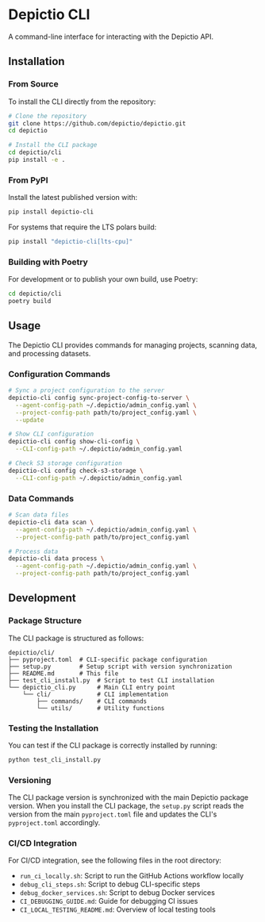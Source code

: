 # Depictio CLI

A command-line interface for interacting with the Depictio API.

## Installation

### From Source

To install the CLI directly from the repository:

```bash
# Clone the repository
git clone https://github.com/depictio/depictio.git
cd depictio

# Install the CLI package
cd depictio/cli
pip install -e .
```

### From PyPI

Install the latest published version with:

```bash
pip install depictio-cli
```

For systems that require the LTS polars build:

```bash
pip install "depictio-cli[lts-cpu]"
```

### Building with Poetry

For development or to publish your own build, use Poetry:

```bash
cd depictio/cli
poetry build
```

## Usage

The Depictio CLI provides commands for managing projects, scanning data, and processing datasets.

### Configuration Commands

```bash
# Sync a project configuration to the server
depictio-cli config sync-project-config-to-server \
  --agent-config-path ~/.depictio/admin_config.yaml \
  --project-config-path path/to/project_config.yaml \
  --update

# Show CLI configuration
depictio-cli config show-cli-config \
  --CLI-config-path ~/.depictio/admin_config.yaml

# Check S3 storage configuration
depictio-cli config check-s3-storage \
  --CLI-config-path ~/.depictio/admin_config.yaml
```

### Data Commands

```bash
# Scan data files
depictio-cli data scan \
  --agent-config-path ~/.depictio/admin_config.yaml \
  --project-config-path path/to/project_config.yaml

# Process data
depictio-cli data process \
  --agent-config-path ~/.depictio/admin_config.yaml \
  --project-config-path path/to/project_config.yaml
```

## Development

### Package Structure

The CLI package is structured as follows:

```
depictio/cli/
├── pyproject.toml  # CLI-specific package configuration
├── setup.py        # Setup script with version synchronization
├── README.md       # This file
├── test_cli_install.py  # Script to test CLI installation
└── depictio_cli.py      # Main CLI entry point
    └── cli/             # CLI implementation
        ├── commands/    # CLI commands
        └── utils/       # Utility functions
```

### Testing the Installation

You can test if the CLI package is correctly installed by running:

```bash
python test_cli_install.py
```

### Versioning

The CLI package version is synchronized with the main Depictio package version. When you install the CLI package, the `setup.py` script reads the version from the main `pyproject.toml` file and updates the CLI's `pyproject.toml` accordingly.

### CI/CD Integration

For CI/CD integration, see the following files in the root directory:

- `run_ci_locally.sh`: Script to run the GitHub Actions workflow locally
- `debug_cli_steps.sh`: Script to debug CLI-specific steps
- `debug_docker_services.sh`: Script to debug Docker services
- `CI_DEBUGGING_GUIDE.md`: Guide for debugging CI issues
- `CI_LOCAL_TESTING_README.md`: Overview of local testing tools
